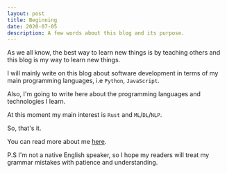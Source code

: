 ```yaml
---
layout: post
title: Beginning
date: 2020-07-05
description: A few words about this blog and its purpose.
---
```


As we all know, the best way to learn new things is by teaching others 
and this blog is my way to learn new things.

I will mainly write on this blog about software development in terms of my 
main programming languages, i.e `Python`, `JavaScript`.

Also, I'm going to write here about the programming languages and technologies I learn.

At this moment my main interest is `Rust` and `ML`/`DL`/`NLP`. 

So, that's it.

You can read more about me [here](https://isaak.dev/about).


P.S I'm not a native English speaker, so I hope my readers will treat my grammar mistakes with patience and understanding.

